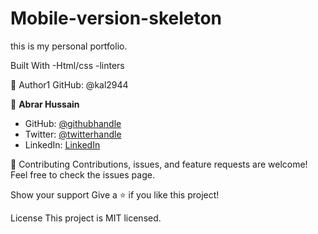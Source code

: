 # Mobile-version-skeleton
this is my personal portfolio.

Built With
-Html/css
-linters

👤 Author1
GitHub: @kal2944

👤 **Abrar Hussain**

- GitHub: [@githubhandle](https://github.com/Abrar052)
- Twitter: [@twitterhandle](https://twitter.com/bc160400820)
- LinkedIn: [LinkedIn](https://www.linkedin.com/in/abrar-hussain-225589238/)

🤝 Contributing
Contributions, issues, and feature requests are welcome!
Feel free to check the issues page.

Show your support
Give a ⭐️ if you like this project!

License
This project is MIT licensed.
